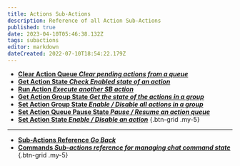 ```yaml
---
title: Actions Sub-Actions
description: Reference of all Action Sub-Actions
published: true
date: 2023-04-10T05:46:38.132Z
tags: subactions
editor: markdown
dateCreated: 2022-07-10T18:54:22.179Z
---
```


- [**Clear Action Queue *Clear pending actions from a queue***](/Sub-Actions/Actions/Clear-Action-Queue)
- [**Get Action State *Check Enabled state of an action***](/Sub-Actions/Actions/Get-Action-State)
- [**Run Action *Execute another SB action***](/Sub-Actions/Actions/Run-Action)
- [**Get Action Group State  *Get the state of the actions in a group***](/Sub-Actions/Actions/Get-Action-Group-State)
- [**Set Action Group State  *Enable / Disable all actions in a group***](/Sub-Actions/Actions/Set-Action-Group-State)
- [**Set Action Queue Pause State *Pause / Resume an action queue***](/Sub-Actions/Actions/Set-Action-Queue-Pause-State)
- [**Set Action State *Enable / Disable an action***](/Sub-Actions/Actions/action-state)
{.btn-grid .my-5}

---

- [<i class="mdi mdi-chevron-left"></i>**Sub-Actions Reference *Go Back***](/Sub-Actions)
- [<i class="mdi mdi-comment-alert primary--text"></i> **Commands *Sub-actions reference for managing chat command state***](/Sub-Actions/Commands)
{.btn-grid .my-5}
